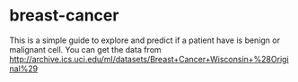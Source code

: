 # breast-cancer
This is a simple guide to explore and predict if a patient have is benign or malignant cell. 
You can get the data from http://archive.ics.uci.edu/ml/datasets/Breast+Cancer+Wisconsin+%28Original%29
